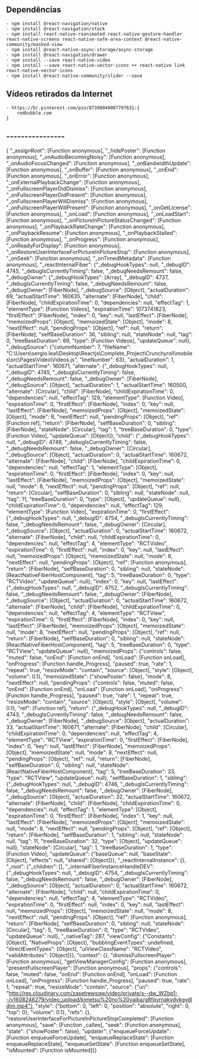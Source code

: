 ## Dependências

    - npm install @react-navigation/native
    - npm install @react-navigation/stack
    - npm install react-native-reanimated react-native-gesture-handler react-native-screens react-native-safe-area-context @react-native-community/masked-view
    - npm install @react-native-async-storage/async-storage
    - npm install @react-navigation/drawer
    - npm install --save react-native-video
    - npm install --save react-native-vector-icons ++ react-native link react-native-vector-icons
    - npm install @react-native-community/slider --save


## Vídeos retirados da Internet

    - https://br.pinterest.com/pin/87398049007797631:{
        redbubble.com
    }


## ----------------

{
    "_assignRoot": [Function anonymous],
    "_hidePoster": [Function anonymous],
     "_onAudioBecomingNoisy": [Function anonymous],
     "_onAudioFocusChanged": [Function anonymous],
     "_onBandwidthUpdate": [Function anonymous],
     "_onBuffer": [Function anonymous],
     "_onEnd": [Function anonymous],
     "_onError": [Function anonymous],
     "_onExternalPlaybackChange": [Function anonymous],
     "_onFullscreenPlayerDidDismiss": [Function anonymous],
     "_onFullscreenPlayerDidPresent": [Function anonymous],
     "_onFullscreenPlayerWillDismiss": [Function anonymous],
     "_onFullscreenPlayerWillPresent": [Function anonymous],
     "_onGetLicense": [Function anonymous],
     "_onLoad": [Function anonymous],
     "_onLoadStart": [Function anonymous],
     "_onPictureInPictureStatusChanged": [Function anonymous],
     "_onPlaybackRateChange": [Function anonymous],
     "_onPlaybackResume": [Function anonymous],
     "_onPlaybackStalled": [Function anonymous],
     "_onProgress": [Function anonymous],
     "_onReadyForDisplay": [Function anonymous],
     "_onRestoreUserInterfaceForPictureInPictureStop": [Function anonymous],
     "_onSeek": [Function anonymous],
     "_onTimedMetadata": [Function anonymous],
     "_reactInternalFiber": {"_debugHookTypes": null,
     "_debugID": 4745,
     "_debugIsCurrentlyTiming": false,
     "_debugNeedsRemount": false,
     "_debugOwner": {"_debugHookTypes": [Array],
     "_debugID": 4737,
     "_debugIsCurrentlyTiming": false,
     "_debugNeedsRemount": false,
     "_debugOwner": [FiberNode],
     "_debugSource": [Object],
     "actualDuration": 69,
     "actualStartTime": 160635,
     "alternate": [FiberNode],
     "child": [FiberNode],
     "childExpirationTime": 0,
     "dependencies": null,
     "effectTag": 1,
     "elementType": [Function Videos],
     "expirationTime": 1073741823,
     "firstEffect": [FiberNode],
     "index": 0,
     "key": null,
     "lastEffect": [FiberNode],
     "memoizedProps": [Object],
     "memoizedState": [Object],
     "mode": 8,
     "nextEffect": null,
     "pendingProps": [Object],
     "ref": null,
     "return": [FiberNode],
     "selfBaseDuration": 36,
     "sibling": null,
     "stateNode": null,
     "tag": 0,
     "treeBaseDuration": 69,
     "type": [Function Videos],
     "updateQueue": null},
     "_debugSource": {"columnNumber": 7,
     "fileName": "C:\\Users\\sergio.leal\\Desktop\\Reactjs\\Complete_Project\\Crunchyroll\\mobiles\\src\\Pages\\Video\\Videos.js",
     "lineNumber": 63},
     "actualDuration": 1,
     "actualStartTime": 160671,
     "alternate": {"_debugHookTypes": null,
     "_debugID": 4745,
     "_debugIsCurrentlyTiming": false,
     "_debugNeedsRemount": false,
     "_debugOwner": [FiberNode],
     "_debugSource": [Object],
     "actualDuration": 1,
     "actualStartTime": 160500,
     "alternate": [Circular],
     "child": [FiberNode],
     "childExpirationTime": 0,
     "dependencies": null,
     "effectTag": 129,
     "elementType": [Function Video],
     "expirationTime": 0,
     "firstEffect": [FiberNode],
     "index": 0,
     "key": null,
     "lastEffect": [FiberNode],
     "memoizedProps": [Object],
     "memoizedState": [Object],
     "mode": 8,
     "nextEffect": null,
     "pendingProps": [Object],
     "ref": [Function ref],
     "return": [FiberNode],
     "selfBaseDuration": 0,
     "sibling": [FiberNode],
     "stateNode": [Circular],
     "tag": 1,
     "treeBaseDuration": 0,
     "type": [Function Video],
     "updateQueue": [Object]},
     "child": {"_debugHookTypes": null,
     "_debugID": 4748,
     "_debugIsCurrentlyTiming": false,
     "_debugNeedsRemount": false,
     "_debugOwner": [Circular],
     "_debugSource": [Object],
     "actualDuration": 0,
     "actualStartTime": 160672,
     "alternate": [FiberNode],
     "child": [FiberNode],
     "childExpirationTime": 0,
     "dependencies": null,
     "effectTag": 1,
     "elementType": [Object],
     "expirationTime": 0,
     "firstEffect": [FiberNode],
     "index": 0,
     "key": null,
     "lastEffect": [FiberNode],
     "memoizedProps": [Object],
     "memoizedState": null,
     "mode": 8,
     "nextEffect": null,
     "pendingProps": [Object],
     "ref": null,
     "return": [Circular],
     "selfBaseDuration": 0,
     "sibling": null,
     "stateNode": null,
     "tag": 11,
     "treeBaseDuration": 0,
     "type": [Object],
     "updateQueue": null},
     "childExpirationTime": 0,
     "dependencies": null,
     "effectTag": 129,
     "elementType": [Function Video],
     "expirationTime": 0,
     "firstEffect": {"_debugHookTypes": null,
     "_debugID": 4754,
     "_debugIsCurrentlyTiming": false,
     "_debugNeedsRemount": false,
     "_debugOwner": [Circular],
     "_debugSource": [Object],
     "actualDuration": 0,
     "actualStartTime": 160672,
     "alternate": [FiberNode],
     "child": null,
     "childExpirationTime": 0,
     "dependencies": null,
     "effectTag": 4,
     "elementType": "RCTVideo",
     "expirationTime": 0,
     "firstEffect": null,
     "index": 0,
     "key": null,
     "lastEffect": null,
     "memoizedProps": [Object],
     "memoizedState": null,
     "mode": 8,
     "nextEffect": null,
     "pendingProps": [Object],
     "ref": [Function anonymous],
     "return": [FiberNode],
     "selfBaseDuration": 0,
     "sibling": null,
     "stateNode": [ReactNativeFiberHostComponent],
     "tag": 5,
     "treeBaseDuration": 0,
     "type": "RCTVideo",
     "updateQueue": null},
     "index": 0,
     "key": null,
     "lastEffect": {"_debugHookTypes": null,
     "_debugID": 4752,
     "_debugIsCurrentlyTiming": false,
     "_debugNeedsRemount": false,
     "_debugOwner": [FiberNode],
     "_debugSource": [Object],
     "actualDuration": 0,
     "actualStartTime": 160672,
     "alternate": [FiberNode],
     "child": [FiberNode],
     "childExpirationTime": 0,
     "dependencies": null,
     "effectTag": 4,
     "elementType": "RCTView",
     "expirationTime": 0,
     "firstEffect": [FiberNode],
     "index": 0,
     "key": null,
     "lastEffect": [FiberNode],
     "memoizedProps": [Object],
     "memoizedState": null,
     "mode": 8,
     "nextEffect": null,
     "pendingProps": [Object],
     "ref": null,
     "return": [FiberNode],
     "selfBaseDuration": 0,
     "sibling": null,
     "stateNode": [ReactNativeFiberHostComponent],
     "tag": 5,
     "treeBaseDuration": 0,
     "type": "RCTView",
     "updateQueue": null},
     "memoizedProps": {"controls": false,
     "muted": false,
     "onEnd": [Function onEnd],
     "onLoad": [Function onLoad],
     "onProgress": [Function handle_Progress],
     "paused": true,
     "rate": 1,
     "repeat": true,
     "resizeMode": "contain",
     "source": [Object],
     "style": [Object],
     "volume": 0.1},
     "memoizedState": {"showPoster": false},
     "mode": 8,
     "nextEffect": null,
     "pendingProps": {"controls": false,
     "muted": false,
     "onEnd": [Function onEnd],
     "onLoad": [Function onLoad],
     "onProgress": [Function handle_Progress],
     "paused": true,
     "rate": 1,
     "repeat": true,
     "resizeMode": "contain",
     "source": [Object],
     "style": [Object],
     "volume": 0.1},
     "ref": [Function ref],
     "return": {"_debugHookTypes": null,
     "_debugID": 4743,
     "_debugIsCurrentlyTiming": false,
     "_debugNeedsRemount": false,
     "_debugOwner": [FiberNode],
     "_debugSource": [Object],
     "actualDuration": 33,
     "actualStartTime": 160671,
     "alternate": [FiberNode],
     "child": [Circular],
     "childExpirationTime": 0,
     "dependencies": null,
     "effectTag": 4,
     "elementType": "RCTView",
     "expirationTime": 0,
     "firstEffect": [FiberNode],
     "index": 0,
     "key": null,
     "lastEffect": [FiberNode],
     "memoizedProps": [Object],
     "memoizedState": null,
     "mode": 8,
     "nextEffect": null,
     "pendingProps": [Object],
     "ref": null,
     "return": [FiberNode],
     "selfBaseDuration": 0,
     "sibling": null,
     "stateNode": [ReactNativeFiberHostComponent],
     "tag": 5,
     "treeBaseDuration": 33,
     "type": "RCTView",
     "updateQueue": null},
     "selfBaseDuration": 1,
     "sibling": {"_debugHookTypes": null,
     "_debugID": 4746,
     "_debugIsCurrentlyTiming": false,
     "_debugNeedsRemount": false,
     "_debugOwner": [FiberNode],
     "_debugSource": [Object],
     "actualDuration": 32,
     "actualStartTime": 160672,
     "alternate": [FiberNode],
     "child": [FiberNode],
     "childExpirationTime": 0,
     "dependencies": null,
     "effectTag": 1,
     "elementType": [Object],
     "expirationTime": 0,
     "firstEffect": [FiberNode],
     "index": 1,
     "key": null,
     "lastEffect": [FiberNode],
     "memoizedProps": [Object],
     "memoizedState": null,
     "mode": 8,
     "nextEffect": null,
     "pendingProps": [Object],
     "ref": [Object],
     "return": [FiberNode],
     "selfBaseDuration": 1,
     "sibling": null,
     "stateNode": null,
     "tag": 11,
     "treeBaseDuration": 32,
     "type": [Object],
     "updateQueue": null},
     "stateNode": [Circular],
     "tag": 1,
     "treeBaseDuration": 1,
     "type": [Function Video],
     "updateQueue": {"baseQueue": null,
     "baseState": [Object],
     "effects": null,
     "shared": [Object]}},
     "_reactInternalInstance": {},
     "_root": {"_children": [],
     "_internalFiberInstanceHandleDEV": {"_debugHookTypes": null,
     "_debugID": 4754,
     "_debugIsCurrentlyTiming": false,
     "_debugNeedsRemount": false,
     "_debugOwner": [FiberNode],
     "_debugSource": [Object],
     "actualDuration": 0,
     "actualStartTime": 160672,
     "alternate": [FiberNode],
     "child": null,
     "childExpirationTime": 0,
     "dependencies": null,
     "effectTag": 4,
     "elementType": "RCTVideo",
     "expirationTime": 0,
     "firstEffect": null,
     "index": 0,
     "key": null,
     "lastEffect": null,
     "memoizedProps": [Object],
     "memoizedState": null,
     "mode": 8,
     "nextEffect": null,
     "pendingProps": [Object],
     "ref": [Function anonymous],
     "return": [FiberNode],
     "selfBaseDuration": 0,
     "sibling": null,
     "stateNode": [Circular],
     "tag": 5,
     "treeBaseDuration": 0,
     "type": "RCTVideo",
     "updateQueue": null},
     "_nativeTag": 287,
     "viewConfig": {"Constants": [Object],
     "NativeProps": [Object],
     "bubblingEventTypes": undefined,
     "directEventTypes": [Object],
     "uiViewClassName": "RCTVideo",
     "validAttributes": [Object]}},
     "context": {},
     "dismissFullscreenPlayer": [Function anonymous],
     "getViewManagerConfig": [Function anonymous],
     "presentFullscreenPlayer": [Function anonymous],
     "props": {"controls": false,
     "muted": false,
     "onEnd": [Function onEnd],
     "onLoad": [Function onLoad],
     "onProgress": [Function handle_Progress],
     "paused": true,
     "rate": 1,
     "repeat": true,
     "resizeMode": "contain",
     "source": {"uri": "http://res.cloudinary.com/zasetrewsqw/video/private/s--dw_WZbp1--/v1608246279/video_upload/kimetsu%20no%20yaiba/g8fqyrnakvdykgvdldjm.mp4"},
     "style": {"bottom": 0,
     "left": 0,
     "position": "absolute",
     "right": 0,
     "top": 0},
     "volume": 0.1},
     "refs": {},
     "restoreUserInterfaceForPictureInPictureStopCompleted": [Function anonymous],
     "save": [Function _callee],
     "seek": [Function anonymous],
     "state": {"showPoster": false},
     "updater": {"enqueueForceUpdate": [Function enqueueForceUpdate],
     "enqueueReplaceState": [Function enqueueReplaceState],
     "enqueueSetState": [Function enqueueSetState],
     "isMounted": [Function isMounted]}}